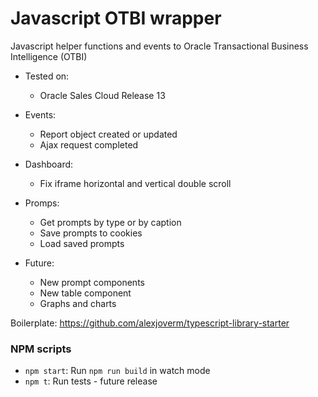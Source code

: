 # Javascript OTBI wrapper

Javascript helper functions  and events to Oracle Transactional Business Intelligence (OTBI)

 - Tested on:
    - Oracle Sales Cloud Release 13

 - Events:
    - Report object created or updated
    - Ajax request completed

 - Dashboard:
    - Fix iframe horizontal and vertical double scroll

 - Promps:
    - Get prompts by type or by caption
    - Save prompts to cookies
    - Load saved prompts

 - Future:
    - New prompt components
    - New table component
    - Graphs and charts 

Boilerplate: https://github.com/alexjoverm/typescript-library-starter

### NPM scripts

 - `npm start`: Run `npm run build` in watch mode
 - `npm t`: Run tests - future release
